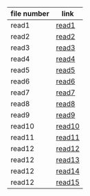 
file number  | link
------------ | -------------
read1        | [read1](https://salsbeeltareqq.github.io/readingnotes-2/read1.md)
read2        | [read2](https://salsbeeltareqq.github.io/readingnotes-2/read2.md)
read3        | [read3](https://salsbeeltareqq.github.io/readingnotes-2/read3.md)
read4        | [read4](https://salsbeeltareqq.github.io/readingnotes-2/read4.md)
read5        | [read5](https://salsbeeltareqq.github.io/readingnotes-2/read5.md)
read6        | [read6](https://salsbeeltareqq.github.io/readingnotes-2/read6.md)
read7        | [read7](https://salsbeeltareqq.github.io/readingnotes-2/read7.md)      | 
read8        | [read8](https://salsbeeltareqq.github.io/readingnotes-2/read8.md)
read9        | [read9](https://salsbeeltareqq.github.io/readingnotes-2/)
read10       | [read10](https://salsbeeltareqq.github.io/readingnotes-2/)
read11       | [read11](https://salsbeeltareqq.github.io/readingnotes-2/)
read12       | [read12](https://salsbeeltareqq.github.io/readingnotes-2/)
read12       | [read13](https://salsbeeltareqq.github.io/readingnotes-2/)
read12       | [read14](https://salsbeeltareqq.github.io/readingnotes-2/)
read12       | [read15](https://salsbeeltareqq.github.io/readingnotes-2/)